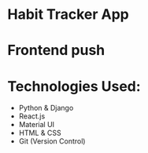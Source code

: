 # Habit Tracker App

# Frontend push





# Technologies Used:
- Python & Django
- React.js
- Material UI
- HTML & CSS
- Git (Version Control)

